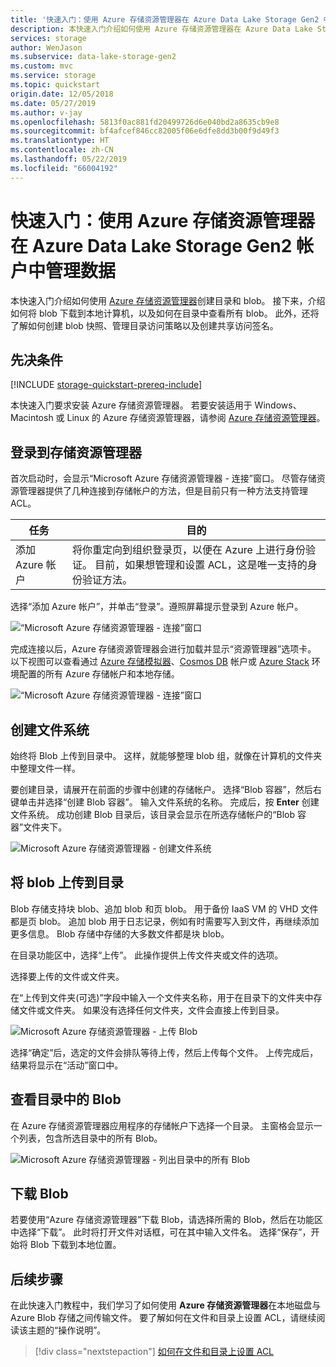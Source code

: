 ```yaml
---
title: '快速入门：使用 Azure 存储资源管理器在 Azure Data Lake Storage Gen2 中管理数据 '
description: 本快速入门介绍如何使用 Azure 存储资源管理器在 Azure Data Lake Storage Gen2 帐户中创建文件系统，以及目录和文件。 接下来，介绍如何将文件下载到本地计算机，以及如何查看目录中的所有文件。
services: storage
author: WenJason
ms.subservice: data-lake-storage-gen2
ms.custom: mvc
ms.service: storage
ms.topic: quickstart
origin.date: 12/05/2018
ms.date: 05/27/2019
ms.author: v-jay
ms.openlocfilehash: 5813f0ac881fd20499726d6e040bd2a8635cb9e8
ms.sourcegitcommit: bf4afcef846cc82005f06e6dfe8dd3b00f9d49f3
ms.translationtype: HT
ms.contentlocale: zh-CN
ms.lasthandoff: 05/22/2019
ms.locfileid: "66004192"
---
```

# <a name="quickstart-use-azure-storage-explorer-to-manage-data-in-an-azure-data-lake-storage-gen2-account"></a>快速入门：使用 Azure 存储资源管理器在 Azure Data Lake Storage Gen2 帐户中管理数据

本快速入门介绍如何使用 [Azure 存储资源管理器](https://azure.microsoft.com/features/storage-explorer/)创建目录和 blob。 接下来，介绍如何将 blob 下载到本地计算机，以及如何在目录中查看所有 blob。 此外，还将了解如何创建 blob 快照、管理目录访问策略以及创建共享访问签名。

## <a name="prerequisites"></a>先决条件

[!INCLUDE [storage-quickstart-prereq-include](../../../includes/storage-quickstart-prereq-include.md)]

本快速入门要求安装 Azure 存储资源管理器。 若要安装适用于 Windows、Macintosh 或 Linux 的 Azure 存储资源管理器，请参阅 [Azure 存储资源管理器](https://azure.microsoft.com/features/storage-explorer/)。

## <a name="sign-in-to-storage-explorer"></a>登录到存储资源管理器

首次启动时，会显示“Microsoft Azure 存储资源管理器 - 连接”窗口。 尽管存储资源管理器提供了几种连接到存储帐户的方法，但是目前只有一种方法支持管理 ACL。

|任务|目的|
|---|---|
|添加 Azure 帐户 | 将你重定向到组织登录页，以便在 Azure 上进行身份验证。 目前，如果想管理和设置 ACL，这是唯一支持的身份验证方法。 |

选择“添加 Azure 帐户”，并单击“登录”。遵照屏幕提示登录到 Azure 帐户。

![“Microsoft Azure 存储资源管理器 - 连接”窗口](media/storage-quickstart-blobs-storage-explorer/connect.png)

完成连接以后，Azure 存储资源管理器会进行加载并显示“资源管理器”选项卡。 以下视图可以查看通过 [Azure 存储模拟器](../common/storage-use-emulator.md?toc=%2fstorage%2fblobs%2ftoc.json)、[Cosmos DB](../../cosmos-db/storage-explorer.md?toc=%2fstorage%2fblobs%2ftoc.json) 帐户或 [Azure Stack](/azure-stack/user/azure-stack-storage-connect-se?toc=%2fstorage%2fblobs%2ftoc.json) 环境配置的所有 Azure 存储帐户和本地存储。

![“Microsoft Azure 存储资源管理器 - 连接”窗口](media/storage-quickstart-blobs-storage-explorer/mainpage.png)

## <a name="create-a-file-system"></a>创建文件系统

始终将 Blob 上传到目录中。 这样，就能够整理 blob 组，就像在计算机的文件夹中整理文件一样。

要创建目录，请展开在前面的步骤中创建的存储帐户。 选择“Blob 容器”，然后右键单击并选择“创建 Blob 容器”。 输入文件系统的名称。 完成后，按 **Enter** 创建文件系统。 成功创建 Blob 目录后，该目录会显示在所选存储帐户的“Blob 容器”文件夹下。

![Microsoft Azure 存储资源管理器 - 创建文件系统](media/storage-quickstart-blobs-storage-explorer/creating-a-filesystem.png)

## <a name="upload-blobs-to-the-directory"></a>将 blob 上传到目录

Blob 存储支持块 blob、追加 blob 和页 blob。 用于备份 IaaS VM 的 VHD 文件都是页 blob。 追加 blob 用于日志记录，例如有时需要写入到文件，再继续添加更多信息。 Blob 存储中存储的大多数文件都是块 blob。

在目录功能区中，选择“上传”。 此操作提供上传文件夹或文件的选项。

选择要上传的文件或文件夹。

在“上传到文件夹(可选)”字段中输入一个文件夹名称，用于在目录下的文件夹中存储文件或文件夹。 如果没有选择任何文件夹，文件会直接上传到目录。

![Microsoft Azure 存储资源管理器 - 上传 Blob](media/storage-quickstart-blobs-storage-explorer/uploadblob.png)

选择“确定”后，选定的文件会排队等待上传，然后上传每个文件。 上传完成后，结果将显示在“活动”窗口中。

## <a name="view-blobs-in-a-directory"></a>查看目录中的 Blob

在 Azure 存储资源管理器应用程序的存储帐户下选择一个目录。 主窗格会显示一个列表，包含所选目录中的所有 Blob。

![Microsoft Azure 存储资源管理器 - 列出目录中的所有 Blob](media/storage-quickstart-blobs-storage-explorer/listblobs.png)

## <a name="download-blobs"></a>下载 Blob

若要使用“Azure 存储资源管理器”下载 Blob，请选择所需的 Blob，然后在功能区中选择“下载”。 此时将打开文件对话框，可在其中输入文件名。 选择“保存”，开始将 Blob 下载到本地位置。

## <a name="next-steps"></a>后续步骤

在此快速入门教程中，我们学习了如何使用 **Azure 存储资源管理器**在本地磁盘与 Azure Blob 存储之间传输文件。 要了解如何在文件和目录上设置 ACL，请继续阅读该主题的“操作说明”。

> [!div class="nextstepaction"]
> [如何在文件和目录上设置 ACL](data-lake-storage-how-to-set-permissions-storage-explorer.md)
